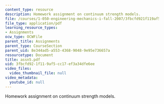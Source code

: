 ```yaml
---
content_type: resource
description: Homework assignment on continuum strength models.
file: /courses/1-050-engineering-mechanics-i-fall-2007/3fbcfd921f119af5cc17ef3a34dfe6ee_assn5.pdf
file_type: application/pdf
learning_resource_types:
- Assignments
ocw_type: OCWFile
parent_title: Assignments
parent_type: CourseSection
parent_uid: 8e344ad5-a553-4368-9048-9e95e736657a
resourcetype: Document
title: assn5.pdf
uid: 3fbcfd92-1f11-9af5-cc17-ef3a34dfe6ee
video_files:
  video_thumbnail_file: null
video_metadata:
  youtube_id: null
---
```

Homework assignment on continuum strength models.

